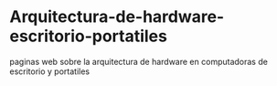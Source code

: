 # Arquitectura-de-hardware-escritorio-portatiles
paginas web sobre la arquitectura de hardware en computadoras de escritorio y portatiles
